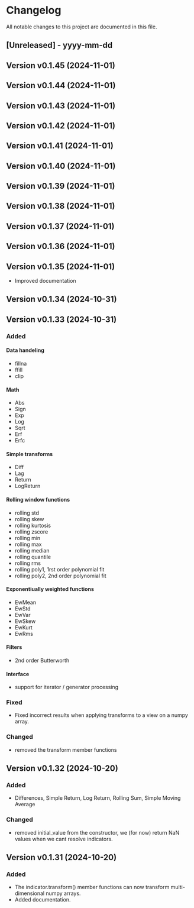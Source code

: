 # Changelog

All notable changes to this project are documented in this file.
 
[Unreleased] - yyyy-mm-dd
-------------------------

Version v0.1.45 (2024-11-01)
-------------------------

Version v0.1.44 (2024-11-01)
-------------------------

Version v0.1.43 (2024-11-01)
-------------------------

Version v0.1.42 (2024-11-01)
-------------------------

Version v0.1.41 (2024-11-01)
-------------------------

Version v0.1.40 (2024-11-01)
-------------------------

Version v0.1.39 (2024-11-01)
-------------------------

Version v0.1.38 (2024-11-01)
-------------------------

Version v0.1.37 (2024-11-01)
-------------------------

Version v0.1.36 (2024-11-01)
-------------------------

Version v0.1.35 (2024-11-01)
-------------------------

* Improved documentation

Version v0.1.34 (2024-10-31)
-------------------------

Version v0.1.33 (2024-10-31)
-------------------------

### Added

#### Data handeling

* fillna
* ffill
* clip

#### Math

* Abs
* Sign
* Exp
* Log
* Sqrt
* Erf
* Erfc

#### Simple transforms

* Diff
* Lag
* Return 
* LogReturn

#### Rolling window functions

* rolling std
* rolling skew
* rolling kurtosis
* rolling zscore
* rolling min
* rolling max
* rolling median
* rolling quantile
* rolling rms
* rolling poly1, 1rst order polynomial fit
* rolling poly2, 2nd order polynomial fit

#### Exponentiually weighted functions

* EwMean
* EwStd
* EwVar
* EwSkew
* EwKurt
* EwRms
  
#### Filters

* 2nd order Butterworth


#### Interface
* support for iterator / generator processing

### Fixed
* Fixed incorrect results when applying transforms to a view on a numpy array.

### Changed
* removed the transform member functions

Version v0.1.32 (2024-10-20)
-------------------------

### Added

* Differences, Simple Return, Log Return, Rolling Sum, Simple Moving Average

### Changed
* removed initial_value from the constructor, we (for now) return NaN values when we cant resolve indicators.

Version v0.1.31 (2024-10-20)
-------------------------

### Added
* The indicator.transform() member functions can now transform multi-dimensional numpy arrays.
* Added documentation.


